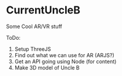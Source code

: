 # CurrentUncleB
Some Cool AR/VR stuff

ToDo:

1. Setup ThreeJS
1. Find out what we can use for AR (ARJS?)
1. Get an API going using Node (for content)
1. Make 3D model of Uncle B


